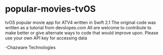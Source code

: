 # popular-movies-tvOS
tvOS popular movie app for ATV4 written in Swift 2.1 
The original code was written as a tutorial from devslopes.com
All are welcome to contribute to make better or give alternate ways to code that would improve upon. 
Please use your own API key for accessing data

-Chazware Technologies
